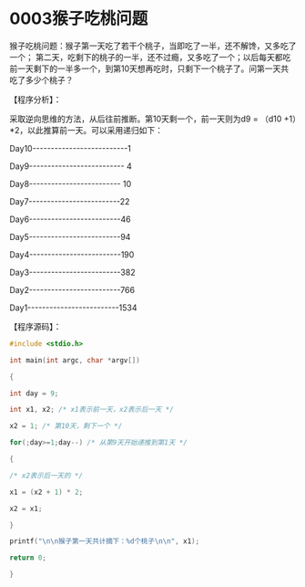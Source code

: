 # 0003**猴子吃桃问题**

猴子吃桃问题：猴子第一天吃了若干个桃子，当即吃了一半，还不解馋，又多吃了一个； 第二天，吃剩下的桃子的一半，还不过瘾，又多吃了一个；以后每天都吃前一天剩下的一半多一个，到第10天想再吃时，只剩下一个桃子了。问第一天共吃了多少个桃子？

【程序分析】：

采取逆向思维的方法，从后往前推断。第10天剩一个，前一天则为d9 = （d10 +1）*2，以此推算前一天。可以采用递归如下：

Day10--------------------------1

Day9-------------------------- 4

Day8------------------------- 10

Day7-------------------------22

Day6-------------------------46

Day5-------------------------94

Day4-------------------------190

Day3-------------------------382

Day2-------------------------766

Day1-------------------------1534

【程序源码】：

```c
#include <stdio.h>

int main(int argc, char *argv[])

{

int day = 9;

int x1, x2; /* x1表示前一天，x2表示后一天 */

x2 = 1; /* 第10天，剩下一个 */

for(;day>=1;day--) /* 从第9天开始递推到第1天 */

{

/* x2表示后一天的 */

x1 = (x2 + 1) * 2;

x2 = x1;

}

printf("\n\n猴子第一天共计摘下：%d个桃子\n\n", x1);

return 0;

}
```


